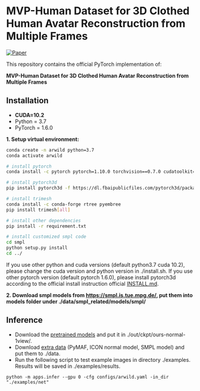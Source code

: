 # MVP-Human Dataset for 3D Clothed Human Avatar Reconstruction from Multiple Frames
   
[![Paper](https://img.shields.io/badge/arXiv-Paper-b31b1b.svg)](https://arxiv.org/pdf/2204.11184v2.pdf)

This repository contains the official PyTorch implementation of:

**MVP-Human Dataset for 3D Clothed Human Avatar Reconstruction from Multiple Frames**   
 
[//]: # ( ![]&#40;asset/overview.png&#41;)
  
 
  

## Installation    
  * **CUDA=10.2** 
  * Python = 3.7
  * PyTorch = 1.6.0 
  
**1. Setup virtual environment:**
```bash  
conda create -n arwild python=3.7
conda activate arwild

# install pytorch
conda install -c pytorch pytorch=1.10.0 torchvision==0.7.0 cudatoolkit=10.2

# install pytorch3d 
pip install pytorch3d -f https://dl.fbaipublicfiles.com/pytorch3d/packaging/wheels/py37_cu102_pyt1100/download.html

# install trimesh  
conda install -c conda-forge rtree pyembree
pip install trimesh[all]

# install other dependencies
pip install -r requirement.txt

# install customized smpl code
cd smpl
python setup.py install
cd ../
```
If you use other python and cuda versions (default python3.7 cuda 10.2), please change the cuda version and python version in ./install.sh. If you use other pytorch version (default pytorch 1.6.0), please install pytorch3d according to the official install instruction official [INSTALL.md](https://github.com/facebookresearch/pytorch3d/blob/main/INSTALL.md).  

 
**2. Download smpl models from https://smpl.is.tue.mpg.de/, put them into models folder under ./data/smpl_related/models/smpl/**
 

## Inference  
- Download the [pretrained models]( ) and put it in ./out/ckpt/ours-normal-1view/. 
- Download [extra data]( ) (PyMAF, ICON normal model, SMPL model) and put them to ./data.  
- Run the following script to test example images in directory ./examples. Results will be saved in ./examples/results.
``` 
python -m apps.infer --gpu 0 -cfg configs/arwild.yaml -in_dir "./examples/net"
```
 
 